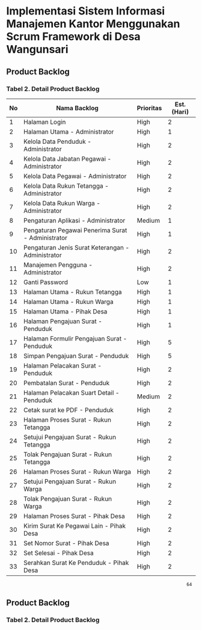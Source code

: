 # Implementasi Sistem Informasi Manajemen Kantor Menggunakan Scrum Framework di Desa Wangunsari

## Product Backlog

### Tabel 2. Detail Product Backlog

| No | Nama Backlog                                      | Prioritas | Est. (Hari) |
|----|---------------------------------------------------|-----------|-------------|
| 1  | Halaman Login                                     | High      | 2           |
| 2  | Halaman Utama - Administrator                     | High      | 1           |
| 3  | Kelola Data Penduduk - Administrator              | High      | 2           |
| 4  | Kelola Data Jabatan Pegawai - Administrator       | High      | 2           |
| 5  | Kelola Data Pegawai - Administrator               | High      | 2           |
| 6  | Kelola Data Rukun Tetangga - Administrator        | High      | 2           |
| 7  | Kelola Data Rukun Warga - Administrator           | High      | 2           |
| 8  | Pengaturan Aplikasi - Administrator               | Medium    | 1           |
| 9  | Pengaturan Pegawai Penerima Surat - Administrator | High      | 1           |
| 10 | Pengaturan Jenis Surat Keterangan - Administrator | High      | 2           |
| 11 | Manajemen Pengguna - Administrator                | High      | 2           |
| 12 | Ganti Password                                    | Low       | 1           |
| 13 | Halaman Utama - Rukun Tetangga                    | High      | 1           |
| 14 | Halaman Utama - Rukun Warga                       | High      | 1           |
| 15 | Halaman Utama - Pihak Desa                        | High      | 1           |
| 16 | Halaman Pengajuan Surat - Penduduk                | High      | 1           |
| 17 | Halaman Formulir Pengajuan Surat - Penduduk       | High      | 5           |
| 18 | Simpan Pengajuan Surat - Penduduk                 | High      | 5           |
| 19 | Halaman Pelacakan Surat - Penduduk                | High      | 2           |
| 20 | Pembatalan Surat - Penduduk                       | High      | 2           |
| 21 | Halaman Pelacakan Suart Detail - Penduduk         | Medium    | 2           |
| 22 | Cetak surat ke PDF - Penduduk                     | High      | 2           |
| 23 | Halaman Proses Surat - Rukun Tetangga             | High      | 2           |
| 24 | Setujui Pengajuan Surat - Rukun Tetangga          | High      | 2           |
| 25 | Tolak Pengajuan Surat - Rukun Tetangga            | High      | 2           |
| 26 | Halaman Proses Surat - Rukun Warga                | High      | 2           |
| 27 | Setujui Pengajuan Surat - Rukun Warga             | High      | 2           |
| 28 | Tolak Pengajuan Surat - Rukun Warga               | High      | 2           |
| 29 | Halaman Proses Surat - Pihak Desa                 | High      | 2           |
| 30 | Kirim Surat Ke Pegawai Lain - Pihak Desa          | High      | 2           |
| 31 | Set Nomor Surat - Pihak Desa                      | High      | 2           |
| 32 | Set Selesai - Pihak Desa                          | High      | 2           |
| 33 | Serahkan Surat Ke Penduduk - Pihak Desa           | High      | 2           |
                                                                       64          
                                                                       
## Product Backlog

### Tabel 2. Detail Product Backlog                                                                       




